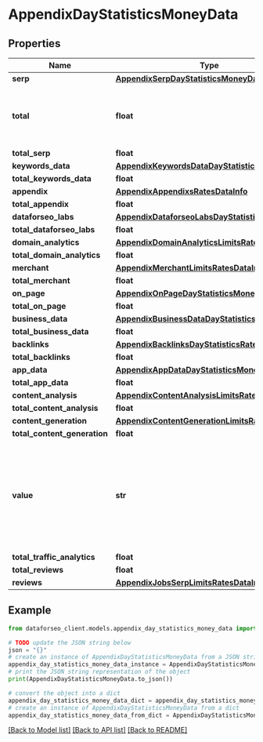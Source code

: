 # AppendixDayStatisticsMoneyData


## Properties

Name | Type | Description | Notes
------------ | ------------- | ------------- | -------------
**serp** | [**AppendixSerpDayStatisticsMoneyData**](AppendixSerpDayStatisticsMoneyData.md) |  | [optional] 
**total** | **float** | total amount of money deposited to your account | [optional] 
**total_serp** | **float** |  | [optional] 
**keywords_data** | [**AppendixKeywordsDataDayStatisticsMoneyData**](AppendixKeywordsDataDayStatisticsMoneyData.md) |  | [optional] 
**total_keywords_data** | **float** |  | [optional] 
**appendix** | [**AppendixAppendixsRatesDataInfo**](AppendixAppendixsRatesDataInfo.md) |  | [optional] 
**total_appendix** | **float** |  | [optional] 
**dataforseo_labs** | [**AppendixDataforseoLabsDayStatisticsRatesData**](AppendixDataforseoLabsDayStatisticsRatesData.md) |  | [optional] 
**total_dataforseo_labs** | **float** |  | [optional] 
**domain_analytics** | [**AppendixDomainAnalyticsLimitsRatesDataInfo**](AppendixDomainAnalyticsLimitsRatesDataInfo.md) |  | [optional] 
**total_domain_analytics** | **float** |  | [optional] 
**merchant** | [**AppendixMerchantLimitsRatesDataInfo**](AppendixMerchantLimitsRatesDataInfo.md) |  | [optional] 
**total_merchant** | **float** |  | [optional] 
**on_page** | [**AppendixOnPageDayStatisticsMoneyData**](AppendixOnPageDayStatisticsMoneyData.md) |  | [optional] 
**total_on_page** | **float** |  | [optional] 
**business_data** | [**AppendixBusinessDataDayStatisticsMoneyData**](AppendixBusinessDataDayStatisticsMoneyData.md) |  | [optional] 
**total_business_data** | **float** |  | [optional] 
**backlinks** | [**AppendixBacklinksDayStatisticsRatesData**](AppendixBacklinksDayStatisticsRatesData.md) |  | [optional] 
**total_backlinks** | **float** |  | [optional] 
**app_data** | [**AppendixAppDataDayStatisticsMoneyData**](AppendixAppDataDayStatisticsMoneyData.md) |  | [optional] 
**total_app_data** | **float** |  | [optional] 
**content_analysis** | [**AppendixContentAnalysisLimitsRatesDataInfo**](AppendixContentAnalysisLimitsRatesDataInfo.md) |  | [optional] 
**total_content_analysis** | **float** |  | [optional] 
**content_generation** | [**AppendixContentGenerationLimitsRatesDataInfo**](AppendixContentGenerationLimitsRatesDataInfo.md) |  | [optional] 
**total_content_generation** | **float** |  | [optional] 
**value** | **str** | time period for grouping day in the yyyy-MM-dd format minute in the yyyy-MM-dd HH:mm format | [optional] 
**total_traffic_analytics** | **float** |  | [optional] 
**total_reviews** | **float** |  | [optional] 
**reviews** | [**AppendixJobsSerpLimitsRatesDataInfo**](AppendixJobsSerpLimitsRatesDataInfo.md) |  | [optional] 

## Example

```python
from dataforseo_client.models.appendix_day_statistics_money_data import AppendixDayStatisticsMoneyData

# TODO update the JSON string below
json = "{}"
# create an instance of AppendixDayStatisticsMoneyData from a JSON string
appendix_day_statistics_money_data_instance = AppendixDayStatisticsMoneyData.from_json(json)
# print the JSON string representation of the object
print(AppendixDayStatisticsMoneyData.to_json())

# convert the object into a dict
appendix_day_statistics_money_data_dict = appendix_day_statistics_money_data_instance.to_dict()
# create an instance of AppendixDayStatisticsMoneyData from a dict
appendix_day_statistics_money_data_from_dict = AppendixDayStatisticsMoneyData.from_dict(appendix_day_statistics_money_data_dict)
```
[[Back to Model list]](../README.md#documentation-for-models) [[Back to API list]](../README.md#documentation-for-api-endpoints) [[Back to README]](../README.md)


